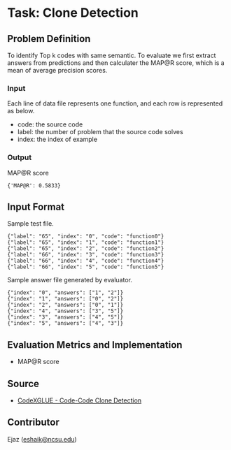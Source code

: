 # Task: Clone Detection

## Problem Definition
To identify Top k codes with same semantic. To evaluate we first extract answers from predictions and then calculater the MAP@R score, which is a mean of average precision scores.

### Input

Each line of data file represents one function, and each row is represented as below.
 - code: the source code
 - label: the number of problem that the source code solves
 - index: the index of example

### Output

MAP@R score 
```
{'MAP@R': 0.5833}
```

## Input Format

Sample test file.
```
{"label": "65", "index": "0", "code": "function0"}
{"label": "65", "index": "1", "code": "function1"}
{"label": "65", "index": "2", "code": "function2"}
{"label": "66", "index": "3", "code": "function3"}
{"label": "66", "index": "4", "code": "function4"}
{"label": "66", "index": "5", "code": "function5"}
```

Sample answer file generated by evaluator.
```
{"index": "0", "answers": ["1", "2"]}
{"index": "1", "answers": ["0", "2"]}
{"index": "2", "answers": ["0", "1"]}
{"index": "4", "answers": ["3", "5"]}
{"index": "3", "answers": ["4", "5"]}
{"index": "5", "answers": ["4", "3"]}
```


## Evaluation Metrics and Implementation

- MAP@R score

## Source

- [CodeXGLUE - Code-Code Clone Detection](https://github.com/microsoft/CodeXGLUE/tree/main/Code-Code/Clone-detection-POJ-104/evaluator)

## Contributor

Ejaz (eshaik@ncsu.edu)
